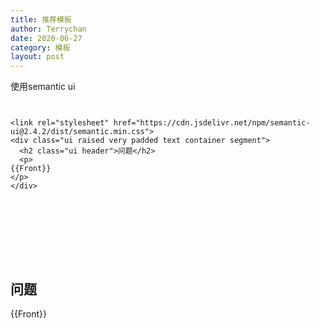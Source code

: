 ```yaml
---
title: 推荐模板
author: Terrychan
date: 2020-06-27
category: 模板
layout: post
---
```


使用semantic ui

```


<link rel="stylesheet" href="https://cdn.jsdelivr.net/npm/semantic-ui@2.4.2/dist/semantic.min.css">
<div class="ui raised very padded text container segment">
  <h2 class="ui header">问题</h2>
  <p>
{{Front}}
</p>
</div>

 


 
 
 
 

```



<link rel="stylesheet" href="https://cdn.jsdelivr.net/npm/semantic-ui@2.4.2/dist/semantic.min.css">
 

<div class="ui raised very padded text container segment">
  <h2 class="ui header">问题</h2>
 
  <p>
 
{{Front}}

</p>

</div>

 
 


 
 
 
 



